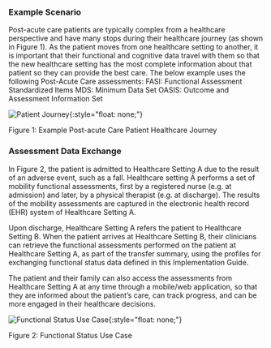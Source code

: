 <!-- functional_status_use_case.md {% comment %}
*****************************************************************************************
*                            WARNING: DO NOT EDIT THIS FILE                             *
*                                                                                       *
* This file is generated by SUSHI. Any edits you make to this file will be overwritten. *
*                                                                                       *
* To change the contents of this file, edit the original source file at:                *
* ig-data\input\pagecontent\functional_status_use_case.md                               *
*****************************************************************************************
{% endcomment %} -->
### Example Scenario

Post-acute care patients are typically complex from a healthcare perspective and have many stops during their healthcare journey (as shown in Figure 1).  As the patient moves from one healthcare setting to another, it is important that their functional and cognitive data travel with them so that the new healthcare setting has the most complete information about that patient so they can provide the best care.
The below example uses the following Post-Acute Care assessments:
FASI: Functional Assessment Standardized Items
MDS: Minimum Data Set
OASIS: Outcome and Assessment Information Set

![Patient Journey](Patient_Journey.png){:style="float: none;"}

Figure 1: Example Post-acute Care Patient Healthcare Journey


### Assessment Data Exchange

In Figure 2, the patient is admitted to Healthcare Setting A due to the result of an adverse event, such as a fall.  Healthcare setting A performs a set of mobility functional assessments, first by a registered nurse (e.g. at admission) and later, by a physical therapist (e.g. at discharge).  The results of the mobility assessments are captured in the electronic health record (EHR) system of Healthcare Setting A.

Upon discharge, Healthcare Setting A refers the patient to Healthcare Setting B.  When the patient arrives at Healthcare Setting B, their clinicians can retrieve the functional assessments performed on the patient at Healthcare Setting A, as part of the transfer summary, using the profiles for exchanging functional status data defined in this Implementation Guide.

The patient and their family can also access the assessments from Healthcare Setting A at any time through a mobile/web application, so that they are informed about the patient’s care, can track progress, and can be more engaged in their healthcare decisions.


![Functional Status Use Case](Functional_Status_Use_Case.png){:style="float: none;"}

Figure 2: Functional Status Use Case